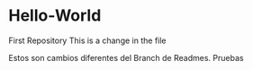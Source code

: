 # Hello-World
First Repository
This is a change in the file

Estos son cambios diferentes del Branch de Readmes.
Pruebas
